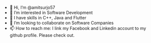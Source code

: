 - 👋 Hi, I’m @amitsurjo57
- 👀 I’m interested in Software Development
- 🌱 I have skills in C++, Java and Flutter
- 💞️ I’m looking to collaborate on Software Companies
- 📫 How to reach me: I link my Facebook and Linkedin account to my github profile. Please check out.

<!---
amitsurjo57/amitsurjo57 is a ✨ special ✨ repository because its `README.md` (this file) appears on your GitHub profile.
You can click the Preview link to take a look at your changes.
--->
